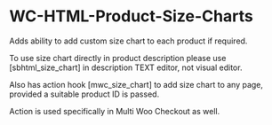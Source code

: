 # WC-HTML-Product-Size-Charts

Adds ability to add custom size chart to each product if required.

To use size chart directly in product description please use [sbhtml_size_chart] in description TEXT editor, not visual editor.

Also has action hook [mwc_size_chart] to add size chart to any page, provided a suitable product ID is passed.

Action is used specifically in Multi Woo Checkout as well.
